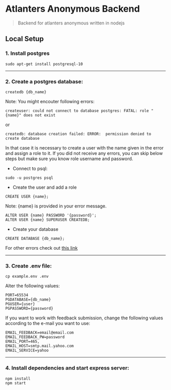 # Atlanters Anonymous Backend

> Backend for atlanters anonymous written in nodejs

## Local Setup

### 1. Install postgres

```
sudo apt-get install postgresql-10
```

---

### 2. Create a postgres database:

```
createdb {db_name}
```

Note: You might encouter following errors:

```
createuser: could not connect to database postgres: FATAL: role "{name}" does not exist
```

or

```
createdb: database creation failed: ERROR:  permission denied to create database
```

In that case it is necessary to create a user with the name given in the error and assign a role to it. If you did not receive any errors, you can skip below steps but make sure you know role username and password.

- Connect to psql:

```
sudo -u postgres psql
```

- Create the user and add a role

```
CREATE USER {name};
```

Note: {name} is provided in your error message.

```
ALTER USER {name} PASSWORD '{password}';
ALTER USER {name} SUPERUSER CREATEDB;
```

- Create your database

```
CREATE DATABASE {db_name};
```

For other errors check out [this link](https://www.postgresql.org/docs/10/tutorial-createdb.html)

---

### 3. Create .env file:

```
cp example.env .env
```

Alter the following values:

```
PORT=65534
PGDATABASE={db_name}
PGUSER={user}
PGPASSWORD={password}
```

If you want to work with feedback submission, change the following values according to the e-mail you want to use:

```
EMAIL_FEEDBACK=email@email.com
EMAIL_FEEDBACK_PW=password
EMAIL_PORT=465,
EMAIL_HOST=smtp.mail.yahoo.com
EMAIL_SERVICE=yahoo
```

---

### 4. Install dependencies and start express server:

```
npm install
npm start
```
